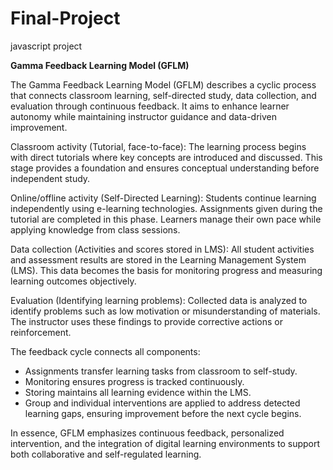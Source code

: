 # Final-Project
javascript project

**Gamma Feedback Learning Model (GFLM)**

The Gamma Feedback Learning Model (GFLM) describes a cyclic process that connects classroom learning, self-directed study, data collection, and evaluation through continuous feedback. It aims to enhance learner autonomy while maintaining instructor guidance and data-driven improvement.

Classroom activity (Tutorial, face-to-face):
The learning process begins with direct tutorials where key concepts are introduced and discussed. This stage provides a foundation and ensures conceptual understanding before independent study.

Online/offline activity (Self-Directed Learning):
Students continue learning independently using e-learning technologies. Assignments given during the tutorial are completed in this phase. Learners manage their own pace while applying knowledge from class sessions.

Data collection (Activities and scores stored in LMS):
All student activities and assessment results are stored in the Learning Management System (LMS). This data becomes the basis for monitoring progress and measuring learning outcomes objectively.

Evaluation (Identifying learning problems):
Collected data is analyzed to identify problems such as low motivation or misunderstanding of materials. The instructor uses these findings to provide corrective actions or reinforcement.

The feedback cycle connects all components:

- Assignments transfer learning tasks from classroom to self-study.
- Monitoring ensures progress is tracked continuously.
- Storing maintains all learning evidence within the LMS.
- Group and individual interventions are applied to address detected learning gaps, ensuring improvement before the next cycle begins.

In essence, GFLM emphasizes continuous feedback, personalized intervention, and the integration of digital learning environments to support both collaborative and self-regulated learning.